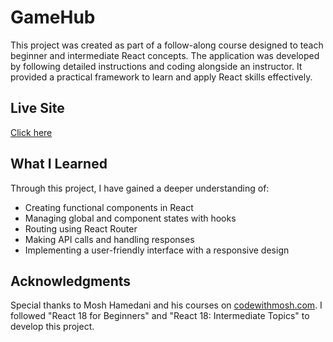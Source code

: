 # GameHub

This project was created as part of a follow-along course designed to teach beginner and intermediate React concepts. The application was developed by following detailed instructions and coding alongside an instructor. It provided a practical framework to learn and apply React skills effectively.

## Live Site

[Click here](https://game-hub-req3.onrender.com/)

## What I Learned

Through this project, I have gained a deeper understanding of:
- Creating functional components in React
- Managing global and component states with hooks
- Routing using React Router
- Making API calls and handling responses
- Implementing a user-friendly interface with a responsive design

## Acknowledgments

Special thanks to Mosh Hamedani and his courses on [codewithmosh.com](https://codewithmosh.com). I followed "React 18 for Beginners" and "React 18: Intermediate Topics" to develop this project.
